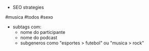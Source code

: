 - SEO strategies

#musica #todos #sexo
- subtags com:
    - nome do participante
    - nome do podcast
    - subgeneros como "esportes > futebol" ou "musica > rock"